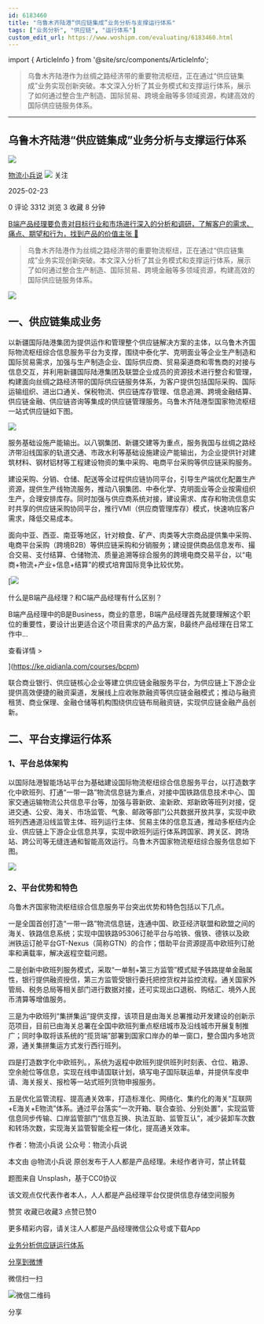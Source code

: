```yaml
---
id: 6183460
title: "乌鲁木齐陆港“供应链集成”业务分析与支撑运行体系"
tags: ["业务分析", "供应链", "运行体系"]
custom_edit_url: https://www.woshipm.com/evaluating/6183460.html
---
```

import { ArticleInfo } from '@site/src/components/ArticleInfo';

<ArticleInfo
    author="物流小兵说"
    authorLink="https://www.woshipm.com/u/658093"
    published="2025-02-23"
    views={3312}
    comments={0}
    collects={3}
/>

> 乌鲁木齐陆港作为丝绸之路经济带的重要物流枢纽，正在通过“供应链集成”业务实现创新突破。本文深入分析了其业务模式和支撑运行体系，展示了如何通过整合生产制造、国际贸易、跨境金融等多领域资源，构建高效的国际供应链服务体系。

---

## 乌鲁木齐陆港“供应链集成”业务分析与支撑运行体系

[![](https://static.woshipm.com/view/woshipm_api_def_20241230105723_1637.jpg?imageView2/1/w/72/h/72/q/100)](https://www.woshipm.com/u/658093)

[物流小兵说](https://www.woshipm.com/u/658093) ![](https://static.woshipm.com/tag/1101_1@2x.png) 关注

2025-02-23

0 评论 3312 浏览 3 收藏 8 分钟

[B端产品经理要负责对目标行业和市场进行深入的分析和调研，了解客户的需求、痛点、期望和行为，找到产品的价值主张 🔗](https://ke.qidianla.com/courses/bcpm)

> 乌鲁木齐陆港作为丝绸之路经济带的重要物流枢纽，正在通过“供应链集成”业务实现创新突破。本文深入分析了其业务模式和支撑运行体系，展示了如何通过整合生产制造、国际贸易、跨境金融等多领域资源，构建高效的国际供应链服务体系。

![](https://image.woshipm.com/2023/04/13/f6481b62-d9de-11ed-9d2f-00163e0b5ff3.jpg)

## 一、供应链集成业务

以新疆国际陆港集团为提供运作和管理整个供应链解决方案的主体，以乌鲁木齐国际物流枢纽综合信息服务平台为支撑，围绕中泰化学、克明面业等企业生产制造和国际贸易需求，加强与生产制造企业、国际供应商、贸易渠道商和零售商的对接与信息交互，并利用新疆国际陆港集团及联盟企业成员的资源技术进行整合和管理，构建面向丝绸之路经济带的国际供应链服务体系，为客户提供包括国际采购、国际运输组织、进出口通关、保税物流、供应链库存管理、信息追溯、跨境金融结算、供应链金融、供应链咨询等集成的供应链管理服务。乌鲁木齐陆港型国家物流枢纽一站式供应链如下图。

![](https://image.woshipm.com/2025/02/22/a4bc19da-f0c8-11ef-98d7-00163e09d72f.png)

服务基础设施产能输出。以八钢集团、新疆交建等为重点，服务我国与丝绸之路经济带沿线国家的轨道交通、市政水利等基础设施建设产能输出，为企业提供针对建筑材料、钢材铝材等工程建设物资的集中采购、电商平台采购等供应链采购服务。

建设采购、分销、仓储、配送等全过程供应链协同平台，引导生产端优化配置生产资源，提供生产线物流服务，推动八钢集团、中泰化学、克明面业等企业按需组织生产，合理安排库存。同时加强与供应商系统对接，建设需求、库存和物流信息实时共享的供应链采购协同平台，推行VMI（供应商管理库存）模式，快速响应客户需求，降低交易成本。

面向中亚、西亚、南亚等地区，针对粮食、矿产、肉类等大宗商品提供集中采购、电商平台采购（跨境B2B）等供应链采购和分销服务；建设提供商品信息发布、撮合交易、支付结算、仓储物流、质量追溯等综合服务的跨境电商交易平台，以“电商+物流+产业+信息+结算”的模式培育国际竞争比较优势。

[![](https://image.woshipm.com/2023/07/27/6f50fd24-2c7f-11ee-875d-00163e0b5ff3.png)

什么是B端产品经理？和C端产品经理有什么区别？

B端产品经理中的B是Business，商业的意思，B端产品经理首先就要理解这个职位的重要性，要设计出更适合这个项目需求的产品方案，B最终产品经理在日常工作中...

查看详情 >

](https://ke.qidianla.com/courses/bcpm)

联合商业银行、供应链核心企业等建立供应链金融服务平台，为供应链上下游企业提供高效便捷的融资渠道，发展线上应收账款融资等供应链金融模式；推动与融资租赁、商业保理、金融仓储等机构围绕供应链布局融资链，实现供应链金融产品创新。

## 二、平台支撑运行体系

### 1、平台总体架构

以国际陆港智能场站平台为基础建设国际物流枢纽综合信息服务平台，以打造数字化中欧班列、打通“一带一路”物流信息链为重点，对接中国铁路信息技术中心、国家交通运输物流公共信息平台等，加强与蓉新欧、渝新欧、郑新欧等班列对接，促进交通、公安、海关、市场监管、气象、邮政等部门公共数据开放共享，实现中欧班列西通道沿线监管主体、班列运行主体、贸易主体的信息互通，推动多枢纽内企业、供应链上下游企业信息共享，实现中欧班列运行体系跨国家、跨关区、跨场站、跨公司等无缝连通和智能高效运行。乌鲁木齐国家物流枢纽综合服务信息如下图。

![](https://image.woshipm.com/2025/02/22/b6b272c4-f0c8-11ef-88c1-00163e09d72f.png)

### 2、平台优势和特色

乌鲁木齐国家物流枢纽综合信息服务平台突出优势和特色包括以下几点。

一是全国首创打造“一带一路”物流信息链，连通中国、欧亚经济联盟和欧盟之间的海关、铁路信息系统；实现中国铁路95306订舱平台与哈铁、俄铁、德铁以及欧洲铁运订舱平台GT-Nexus（简称GTN）的合作；借助平台资源提高中欧班列订舱率和满载率，解决返程空载问题。

二是创新中欧班列服务模式，采取“一单制+第三方监管”模式赋予铁路提单金融属性，银行提供融资授信，第三方监管受银行委托把控货权并监控流程。通关国家外管局、税务总局等相关部门进行数据对接，还可实现出口退税、购结汇、境外人民币清算等增值服务。

三是为中欧班列“集拼集运”提供支撑，该项目是由海关总署推动开发建设的创新示范项目，目前已由海关总署在全国中欧班列重点枢纽城市及沿线城市开展复制推广；同时争取将该系统的“揽货端”部署到国家口岸办的单一窗口，整合国内多地货源，通关集拼集运方式发行西行班列。

四是打造数字化中欧班列。，系统为返程中欧班列提供班列时刻表、仓位、箱源、空余舱位等信息，实现在线申请国联计划，填写电子国际联运单，并提供车皮申请、海关报关、报检等一站式班列货物申报服务。

五是优化监管流程、提高通关效率，打造标准化、网络化、集约化的海关“互联网+E海关+E物流”体系。通过平台落实“一次开箱、联合查验、分别处置”，实现监管信息同步传输、口岸监管部门“信息互换、执法互助、监管互认”，减少装卸车次数和转场次数，实现海关监管智能全程一体化，提高通关效率。

作者：物流小兵说 公众号：物流小兵说

本文由 @物流小兵说 原创发布于人人都是产品经理。未经作者许可，禁止转载

题图来自 Unsplash，基于CC0协议

该文观点仅代表作者本人，人人都是产品经理平台仅提供信息存储空间服务

赞赏 收藏已收藏3 点赞已赞0

更多精彩内容，请关注人人都是产品经理微信公众号或下载App

[业务分析](https://www.woshipm.com/tag/%e4%b8%9a%e5%8a%a1%e5%88%86%e6%9e%90)[供应链](https://www.woshipm.com/tag/%e4%be%9b%e5%ba%94%e9%93%be)[运行体系](https://www.woshipm.com/tag/%e8%bf%90%e8%a1%8c%e4%bd%93%e7%b3%bb)

[分享到微博](https://service.weibo.com/share/share.php?appkey=2775287854&title=乌鲁木齐陆港“供应链集成”业务分析与支撑运行体系&url=https://www.woshipm.com/evaluating/6183460.html&pic=https://image.woshipm.com/2023/04/13/f6481b62-d9de-11ed-9d2f-00163e0b5ff3.jpg)

微信扫一扫

![微信二维码](https://api.pwmqr.com/qrcode/create/?url=https://www.woshipm.com/evaluating/6183460.html)

分享